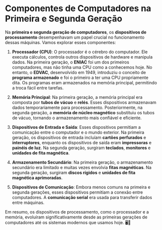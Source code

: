 # Componentes de Computadores na Primeira e Segunda Geração

Na **primeira e segunda geração de computadores**, os **dispositivos de processamento** desempenhavam um papel crucial no funcionamento dessas máquinas. Vamos explorar esses componentes:

1. **Processador (CPU)**: O processador é o cérebro do computador. Ele executa cálculos, controla outros dispositivos de hardware e manipula dados. Na primeira geração, o **ENIAC** foi um dos primeiros computadores, mas não tinha uma CPU como a conhecemos hoje. No entanto, o **EDVAC**, desenvolvido em 1949, introduziu o conceito de **programa armazenado** e foi o primeiro a ter uma CPU propriamente dita. Os programas eram armazenados na memória principal, permitindo a troca fácil entre tarefas.

2. **Memória Principal**: Na primeira geração, a memória principal era composta por **tubos de vácuo** e **relés**. Esses dispositivos armazenavam dados temporariamente para processamento. Posteriormente, na segunda geração, a **memória de núcleo magnético** substituiu os tubos de vácuo, tornando o armazenamento mais confiável e eficiente.

3. **Dispositivos de Entrada e Saída**: Esses dispositivos permitiam a comunicação entre o computador e o mundo exterior. Na primeira geração, os dispositivos de entrada incluíam **cartões perfurados** e **interruptores**, enquanto os dispositivos de saída eram **impressoras** e **painéis de luz**. Na segunda geração, surgiram **teclados**, **monitores** e **unidades de fita magnética**.

4. **Armazenamento Secundário**: Na primeira geração, o armazenamento secundário era limitado e muitas vezes envolvia **fitas magnéticas**. Na segunda geração, surgiram **discos rígidos** e **unidades de fita magnética aprimoradas**.

5. **Dispositivos de Comunicação**: Embora menos comuns na primeira e segunda gerações, esses dispositivos permitiam a conexão entre computadores. A **comunicação serial** era usada para transferir dados entre máquinas.

Em resumo, os dispositivos de processamento, como o processador e a memória, evoluíram significativamente desde as primeiras gerações de computadores até os sistemas modernos que usamos hoje. 🖥️💾
